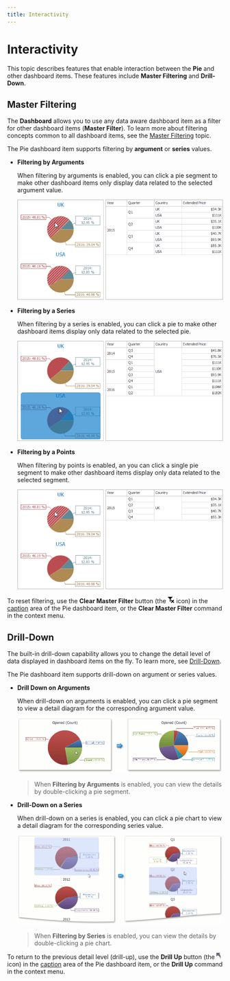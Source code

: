 ```yaml
---
title: Interactivity
---
```

# Interactivity
This topic describes features that enable interaction between the **Pie** and other dashboard items. These features include **Master Filtering** and **Drill-Down**.

## Master Filtering
The **Dashboard** allows you to use any data aware dashboard item as a filter for other dashboard items (**Master Filter**). To learn more about filtering concepts common to all dashboard items, see the [Master Filtering](../../../../../dashboard-for-desktop/articles/dashboard-viewer/data-presentation/master-filtering.md) topic.

The Pie dashboard item supports filtering by **argument** or **series** values.
* **Filtering by Arguments**
	
	When filtering by arguments is enabled, you can click a pie segment to make other dashboard items only display data related to the selected argument value.
	
	![Anim_Pies_MasterFilterByArguments](../../../../images/Img19911.png)
* **Filtering by a Series**
	
	When filtering by a series is enabled, you can click a pie to make other dashboard items display only data related to the selected pie.
	
	![Anim_Pies_MasterFilterBySeries](../../../../images/Img19912.png)
* **Filtering by a Points**
	
	When filtering by points is enabled, an you can click a single pie segment to make other dashboard items display only data related to the selected segment.
	
	![Pies_MasterFilterByPoints](../../../../images/Img120502.png)

To reset filtering, use the **Clear Master Filter** button (the ![DataShaping_Interactivity_ClearSelection](../../../../images/Img19686.png) icon) in the [caption](../../../../../dashboard-for-desktop/articles/dashboard-viewer/data-presentation/dashboard-layout.md) area of the Pie dashboard item, or the **Clear Master Filter** command in the context menu.

## Drill-Down
The built-in drill-down capability allows you to change the detail level of data displayed in dashboard items on the fly. To learn more, see [Drill-Down](../../../../../dashboard-for-desktop/articles/dashboard-viewer/data-presentation/drill-down.md).

The Pie dashboard item supports drill-down on argument or series values.
* **Drill Down on Arguments**
	
	When drill-down on arguments is enabled, you can click a pie segment to view a detail diagram for the corresponding argument value.
	
	![Anim_Pies_DrillDownOnArguments](../../../../images/Img19909.png)
	
	> When **Filtering by Arguments** is enabled, you can view the details by double-clicking a pie segment.
* **Drill-Down on a Series**
	
	When drill-down on a series is enabled, you can click a pie chart to view a detail diagram for the corresponding series value.
	
	![Anim_Pies_DrillDownOnSeries](../../../../images/Img19910.png)
	
	> When **Filtering by Series** is enabled, you can view the details by double-clicking a pie chart.

To return to the previous detail level (drill-up), use the **Drill Up** button (the ![DrillDown_DrillUpArrow](../../../../images/Img18627.png) icon) in the [caption](../../../../../dashboard-for-desktop/articles/dashboard-viewer/data-presentation/dashboard-layout.md) area of the Pie dashboard item, or the **Drill Up** command in the context menu.